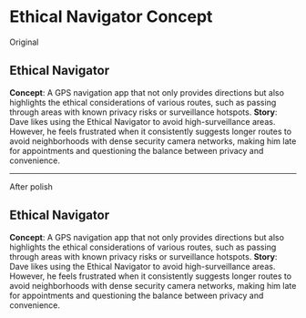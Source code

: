 # Ethical Navigator Concept



Original

## Ethical Navigator

**Concept**: A GPS navigation app that not only provides directions but also highlights the ethical considerations of various routes, such as passing through areas with known privacy risks or surveillance hotspots. **Story**: Dave likes using the Ethical Navigator to avoid high-surveillance areas. However, he feels frustrated when it consistently suggests longer routes to avoid neighborhoods with dense security camera networks, making him late for appointments and questioning the balance between privacy and convenience.



---



After polish

## Ethical Navigator

**Concept**: A GPS navigation app that not only provides directions but also highlights the ethical considerations of various routes, such as passing through areas with known privacy risks or surveillance hotspots. **Story**: Dave likes using the Ethical Navigator to avoid high-surveillance areas. However, he feels frustrated when it consistently suggests longer routes to avoid neighborhoods with dense security camera networks, making him late for appointments and questioning the balance between privacy and convenience.